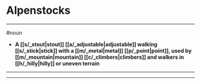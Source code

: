 # Alpenstocks
---
#noun
- **A [[s/_stout|stout]] [[a/_adjustable|adjustable]] walking [[s/_stick|stick]] with a [[m/_metal|metal]] [[p/_point|point]], used by [[m/_mountain|mountain]] [[c/_climbers|climbers]] and walkers in [[h/_hilly|hilly]] or uneven terrain**
---
---
